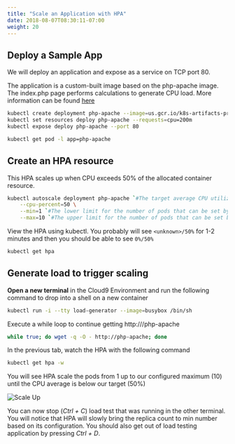 ```yaml
---
title: "Scale an Application with HPA"
date: 2018-08-07T08:30:11-07:00
weight: 20
---
```


## Deploy a Sample App

We will deploy an application and expose as a service on TCP port 80.

The application is a custom-built image based on the php-apache image. The index.php page performs calculations to generate CPU load. More information can be found [here](https://kubernetes.io/docs/tasks/run-application/horizontal-pod-autoscale-walkthrough/#run-expose-php-apache-server)

```bash
kubectl create deployment php-apache --image=us.gcr.io/k8s-artifacts-prod/hpa-example
kubectl set resources deploy php-apache --requests=cpu=200m
kubectl expose deploy php-apache --port 80

kubectl get pod -l app=php-apache
```

## Create an HPA resource

This HPA scales up when CPU exceeds 50% of the allocated container resource.

```bash
kubectl autoscale deployment php-apache `#The target average CPU utilization` \
    --cpu-percent=50 \
    --min=1 `#The lower limit for the number of pods that can be set by the autoscaler` \
    --max=10 `#The upper limit for the number of pods that can be set by the autoscaler`
```

View the HPA using kubectl. You probably will see `<unknown>/50%` for 1-2 minutes and then you should be able to see `0%/50%`

```bash
kubectl get hpa
```

## Generate load to trigger scaling

**Open a new terminal** in the Cloud9 Environment and run the following command to drop into a shell on a new container

```bash
kubectl run -i --tty load-generator --image=busybox /bin/sh
```

Execute a while loop to continue getting http:///php-apache

```bash
while true; do wget -q -O - http://php-apache; done
```

In the previous tab, watch the HPA with the following command

```bash
kubectl get hpa -w
```

You will see HPA scale the pods from 1 up to our configured maximum (10) until the CPU average is below our target (50%)

![Scale Up](/images/scaling-hpa-results.png)

You can now stop (_Ctrl + C_) load test that was running in the other terminal. You will notice that HPA will slowly bring the replica count to min number based on its configuration. You should also get out of load testing application by pressing _Ctrl + D_.
